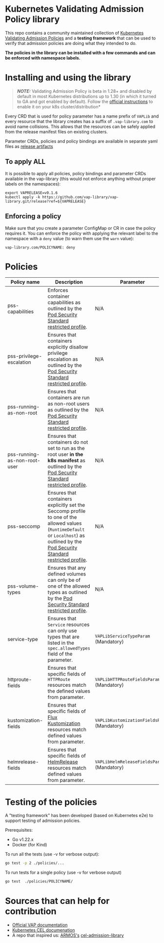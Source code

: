# Kubernetes Validating Admission Policy library
This repo contains a community maintained collection of [Kubernetes Validating Admission Policies](https://kubernetes.io/docs/reference/access-authn-authz/validating-admission-policy/)
and a **testing framework** that can be used to verify that admission policies are doing what they intended to do.

**The policies in the library can be installed with a few commands and can be enforced with namespace labels.**

# Installing and using the library
> **_NOTE:_** Validating Admission Policy is beta in 1.28+ and disabled by default in most Kubernetes distributions up
> to 1.30 (in which it turned to GA and got enabled by default). Follow the [official instructions](https://kubernetes.io/docs/reference/access-authn-authz/validating-admission-policy/#before-you-begin)
> to enable it on your k8s cluster/distribution*

Every CRD that is used for policy parameter has a name prefix of `VAPLib` and every resource that the library creates
has a suffix of `.vap-library.com` to avoid name collisions. This allows that the resources can be safely applied from
the release manifest files on existing clusters.

Parameter CRDs, policies and policy bindings are available in separate yaml files as [release artifacts](https://github.com/vap-library/vap-library/releases/latest)

## To apply ALL
It is possible to apply all policies, policy bindings and parameter CRDs available in the vap-library (this would not
enforce anything without proper labels on the namespaces):
```
export VAPRELEASE=v0.1.6
kubectl apply -k https://github.com/vap-library/vap-library.git/release?ref=${VAPRELEASE}
```

## Enforcing a policy
Make sure that you create a parameter ConfigMap or CR in case the policy requires it. You can enforce the policy with
applying the relevant label to the namespace with a `deny` value (to warn them use the `warn` value):
```
vap-library.com/POLICYNAME: deny
```

# Policies
| Policy name                  | Description                                                                                                                                                                                                                                                               | Parameter                                    |
|------------------------------|---------------------------------------------------------------------------------------------------------------------------------------------------------------------------------------------------------------------------------------------------------------------------|----------------------------------------------|
| pss-capabilities             | Enforces container capabilities as outlined by the [Pod Security Standard restricted profile](https://kubernetes.io/docs/concepts/security/pod-security-standards/#restricted).                                                                                           | N/A                                          |
| pss-privilege-escalation     | Ensures that containers explicitly disallow privilege escalation as outlined by the [Pod Security Standard restricted profile](https://kubernetes.io/docs/concepts/security/pod-security-standards/#restricted).                                                          | N/A                                          |
| pss-running-as-non-root      | Ensures that containers are run as non-root users as outlined by the [Pod Security Standard restricted profile](https://kubernetes.io/docs/concepts/security/pod-security-standards/#restricted).                                                                         | N/A                                          |
| pss-running-as-non-root-user | Ensures that containers do not set to run as the root user **in the k8s manifest** as outlined by the [Pod Security Standard restricted profile](https://kubernetes.io/docs/concepts/security/pod-security-standards/#restricted).                                        | N/A                                          |
| pss-seccomp                  | Ensures that containers explicitly set the Seccomp profile to one of the allowed values (`RuntimeDefault` or `Localhost`) as outlined by the [Pod Security Standard restricted profile](https://kubernetes.io/docs/concepts/security/pod-security-standards/#restricted). | N/A                                          |
| pss-volume-types             | Ensures that any defined volumes can only be of one of the allowed types as outlined by the [Pod Security Standard restricted profile](https://kubernetes.io/docs/concepts/security/pod-security-standards/#restricted).                                                  | N/A                                          |
| service-type                 | Ensures that `Service` resources can only use types that are listed in the `spec.allowedTypes` field of the parameter.                                                                                                                                                    | `VAPLibServiceTypeParam` (Mandatory)         |
| httproute-fields             | Ensures that specific fields of `HTTPRoute` resources match the defined values from parameter.                                                                                                                                                                            | `VAPLibHTTPRouteFieldsParam` (Mandatory)  |
| kustomization-fields         | Ensures that specific fields of [Flux Kustomization](https://fluxcd.io/flux/components/kustomize/kustomizations/) resources match defined values from parameter.                                                                                                          | `VAPLibKustomizationFieldsParam` (Mandatory) |
| helmrelease-fields           | Ensures that specific fields of [HelmRelease](https://fluxcd.io/flux/components/helm/helmreleases/) resources match defined values from parameter.                                                                                                                        | `VAPLibHelmReleaseFieldsParam` (Mandatory)   |

# Testing of the policies
A "testing framework" has been developed (based on Kubernetes e2e) to support testing of admission policies.

Prerequisites:
- Go v1.22.x
- Docker (for Kind)

To run all the tests (use -v for verbose output): 
```bash
go test -p 2 ./policies/...
```

To run tests for a single policy (use -v for verbose output)
```bash
go test  ./policies/POLICYNAME/
```

# Sources that can help for contribution
* [Official VAP documentation](https://kubernetes.io/docs/reference/access-authn-authz/validating-admission-policy/)
* [Kubernetes CEL documenation](https://kubernetes.io/docs/reference/using-api/cel/)
* A repo that inspired us: [ARMOS's](https://www.armosec.io/) [cel-admission-library](https://github.com/kubescape/cel-admission-library/tree/main)

